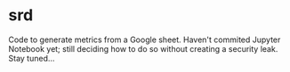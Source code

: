 # srd
Code to generate metrics from a Google sheet. Haven't commited Jupyter Notebook yet; still deciding how to do so without creating a security leak. Stay tuned...
